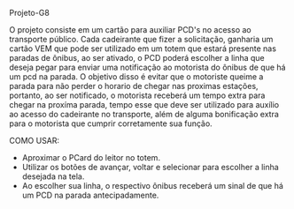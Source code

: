 Projeto-G8

O projeto consiste em um cartão para auxiliar PCD's no acesso ao transporte público. Cada cadeirante que fizer a solicitação, ganharia um cartão VEM que pode ser utilizado em um totem que estará presente nas paradas de ônibus, ao ser ativado, o PCD poderá escolher a linha que deseja pegar para enviar uma notificação ao motorista do ônibus de que há um pcd na parada. O objetivo disso é evitar que o motoriste queime a parada para não perder o horario de chegar nas proximas estações, portanto, ao ser notificado, o motorista receberá um tempo extra para chegar na proxíma parada, tempo esse que deve ser utilizado para auxílio ao acesso do cadeirante no transporte, além de alguma bonificação extra para o motorista que cumprir corretamente sua função.

COMO USAR:
- Aproximar o PCard do leitor no totem.
- Utilizar os botões de avançar, voltar e selecionar para escolher a linha desejada na tela.
- Ao escolher sua linha, o respectivo ônibus receberá um sinal de que há um PCD na parada antecipadamente.

